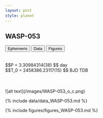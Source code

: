 ```yaml
---
layout: post
style: planet
---
```

<script src="../js/planets.js"></script>

## WASP-053

<!-- Tab links -->
<div class="tab">
<button class="tablinks" onclick="openCity(event, 'Ephemeris')">Ephemeris</button>
<button class="tablinks" onclick="openCity(event, 'Data')">Data</button>
<button class="tablinks" onclick="openCity(event, 'Figures')">Figures</button>
</div>

<!-- Tab content -->
<div id="Ephemeris" class="tabcontent" markdown="1">
<br/><br/>
$$P = 3.30984314(38) $$ day <br/>
$$T_0 = 2458386.23117(15) $$ BJD TDB
<br/><br/>
<br/><br/>
![alt text](/images/WASP-053_o_c.png)
</div>


<div id="Data" class="tabcontent" markdown="1">

{% include data/data_WASP-053.md %}

</div>

<div id="Figures" class="tabcontent" markdown="1">
{% include figures/figures_WASP-053.md %}
</div>


<script src="../js/tabs.js"></script>


